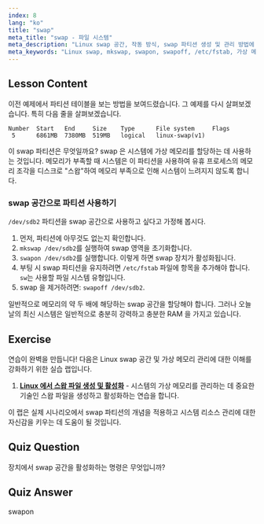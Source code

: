 ```yaml
---
index: 8
lang: "ko"
title: "swap"
meta_title: "swap - 파일 시스템"
meta_description: "Linux swap 공간, 작동 방식, swap 파티션 생성 및 관리 방법에 대해 알아보세요. 이 가이드를 통해 시스템의 메모리 사용량을 최적화하세요!"
meta_keywords: "Linux swap, mkswap, swapon, swapoff, /etc/fstab, 가상 메모리, Linux 초보자, Linux 튜토리얼"
---
```


## Lesson Content

이전 예제에서 파티션 테이블을 보는 방법을 보여드렸습니다. 그 예제를 다시 살펴보겠습니다. 특히 다음 줄을 살펴보겠습니다.

```
Number  Start   End     Size    Type      File system     Flags
 5      6861MB  7380MB  519MB   logical   linux-swap(v1)
```

이 swap 파티션은 무엇일까요? swap 은 시스템에 가상 메모리를 할당하는 데 사용하는 것입니다. 메모리가 부족할 때 시스템은 이 파티션을 사용하여 유휴 프로세스의 메모리 조각을 디스크로 "스왑"하여 메모리 부족으로 인해 시스템이 느려지지 않도록 합니다.

### swap 공간으로 파티션 사용하기

`/dev/sdb2` 파티션을 swap 공간으로 사용하고 싶다고 가정해 봅시다.

1. 먼저, 파티션에 아무것도 없는지 확인합니다.
2. `mkswap /dev/sdb2`를 실행하여 swap 영역을 초기화합니다.
3. `swapon /dev/sdb2`를 실행합니다. 이렇게 하면 swap 장치가 활성화됩니다.
4. 부팅 시 swap 파티션을 유지하려면 `/etc/fstab` 파일에 항목을 추가해야 합니다. `sw`는 사용할 파일 시스템 유형입니다.
5. swap 을 제거하려면: `swapoff /dev/sdb2`.

일반적으로 메모리의 약 두 배에 해당하는 swap 공간을 할당해야 합니다. 그러나 오늘날의 최신 시스템은 일반적으로 충분히 강력하고 충분한 RAM 을 가지고 있습니다.

## Exercise

연습이 완벽을 만듭니다! 다음은 Linux swap 공간 및 가상 메모리 관리에 대한 이해를 강화하기 위한 실습 랩입니다.

1. **[Linux 에서 스왑 파일 생성 및 활성화](https://labex.io/ko/labs/comptia-create-and-activate-a-swap-file-in-linux-590858)** - 시스템의 가상 메모리를 관리하는 데 중요한 기술인 스왑 파일을 생성하고 활성화하는 연습을 합니다.

이 랩은 실제 시나리오에서 swap 파티션의 개념을 적용하고 시스템 리소스 관리에 대한 자신감을 키우는 데 도움이 될 것입니다.

## Quiz Question

장치에서 swap 공간을 활성화하는 명령은 무엇입니까?

## Quiz Answer

swapon
